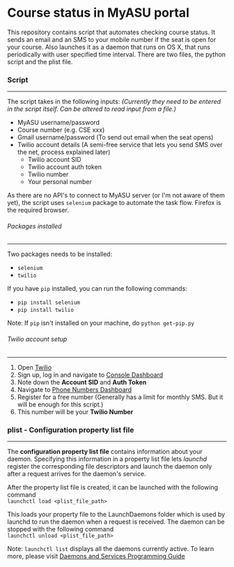 # Course status in MyASU portal

This repository contains script that automates checking course status. It sends an email and an SMS to your mobile number if the seat is open for your course. Also launches it as a daemon that runs on OS X, that runs periodically with user specified time interval.
There are two files, the python script and the plist file.

### Script
***
The script takes in the following inputs:
_(Currently they need to be entered in the script itself. Can be altered to read input from a file.)_
- MyASU username/password
- Course number (e.g. CSE xxx)
- Gmail username/password (To send out email when the seat opens)
- Twilio account details (A semi-free service that lets you send SMS over the net, process explained later)
  - Twilio account SID
  - Twilio account auth token
  - Twilio number
  - Your personal number

As there are no API's to connect to MyASU server (or I'm not aware of them yet), the script uses `selenium` package to automate the task flow. Firefox is the required browser.

###### Packages installed
------
Two packages needs to be installed:
- `selenium`
- `twilio`

If you have `pip` installed, you can run the following commands:
- `pip install selenium`
- `pip install twilio`

Note: If `pip` isn't installed on your machine, do `python get-pip.py`


###### Twilio account setup
------
1. Open [Twilio](https://www.twilio.com/)
2. Sign up, log in and navigate to [Console Dashboard](https://www.twilio.com/console)
3. Note down the **Account SID** and **Auth Token**
4. Navigate to [Phone Numbers Dashboard](https://www.twilio.com/console/phone-numbers/dashboard)
5. Register for a free number (Generally has a limit for monthly SMS. But it will be enough for this script.)
6. This number will be your **Twilio Number**
  

### plist - Configuration property list file
***
The __configuration property list file__ contains information about your daemon. Specifying this information in a property list file lets _launchd_ register the corresponding file descriptors and launch the daemon only after a request arrives for the daemon's service.

After the property list file is created, it can be launched with the following command  
`launchctl load <plist_file_path>`  

This loads your property file to the LaunchDaemons folder which is used by launchd to run the daemon when a request is received.
The daemon can be stopped with the following command  
`launchctl unload <plist_file_path>`  

Note: `launchctl list` displays all the daemons currently active. To learn more, please visit [Daemons and Services Programming Guide](https://developer.apple.com/library/mac/documentation/MacOSX/Conceptual/BPSystemStartup/Chapters/Introduction.html)
